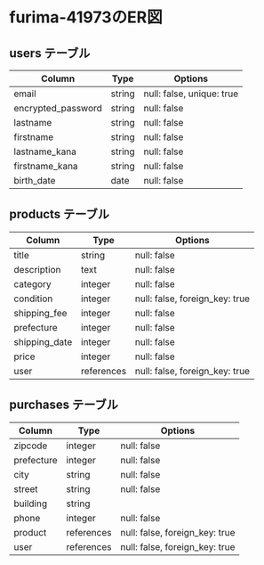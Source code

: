# furima-41973のER図

## users テーブル

| Column             | Type   | Options                   |
| ------------------ | ------ | ------------------------- |
| email              | string | null: false, unique: true |
| encrypted_password | string | null: false               |
| lastname           | string | null: false               |
| firstname          | string | null: false               |
| lastname_kana      | string | null: false               |
| firstname_kana     | string | null: false               |
| birth_date         | date   | null: false               |


## products テーブル

| Column        | Type       | Options                        |
| ------------- | ---------- | ------------------------------ |
| title         | string     | null: false                    |
| description   | text       | null: false                    |
| category      | integer    | null: false                    |
| condition     | integer    | null: false, foreign_key: true |
| shipping_fee  | integer    | null: false                    |
| prefecture    | integer    | null: false                    |
| shipping_date | integer    | null: false                    |
| price         | integer    | null: false                    |
| user          | references | null: false, foreign_key: true |


## purchases テーブル

| Column     | Type       | Options                        |
| ---------- | ---------- | ------------------------------ |
| zipcode    | integer    | null: false                    |
| prefecture | integer    | null: false                    |
| city       | string     | null: false                    |
| street     | string     | null: false                    |
| building   | string     |                                |
| phone      | integer    | null: false                    |
| product    | references | null: false, foreign_key: true |
| user       | references | null: false, foreign_key: true |